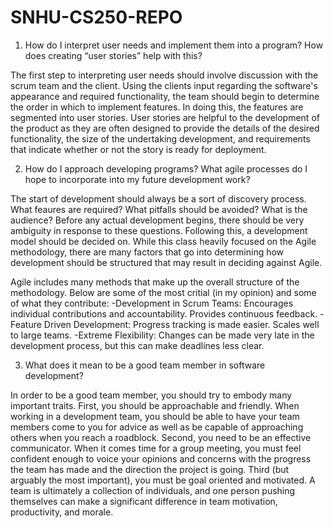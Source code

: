 # SNHU-CS250-REPO
1. How do I interpret user needs and implement them into a program? How does creating “user stories” help with this?
  
  The first step to interpreting user needs should involve discussion with the scrum team and the client. Using the clients input regarding the software's appearance and required functionality, the team should begin to determine the order in which to implement features. In doing this, the features are segmented into user stories. User stories are helpful to the development of the product as they are often designed to provide the details of the desired functionality, the size of the undertaking development, and requirements that indicate whether or not the story is ready for deployment. 
  
2. How do I approach developing programs? What agile processes do I hope to incorporate into my future development work?
  
  The start of development should always be a sort of discovery process. What feaures are required? What pitfalls should be avoided? What is the audience? Before any actual development begins, there should be very ambiguity in response to these questions. Following this, a development model should be decided on. While this class heavily focused on the Agile methodology, there are many factors that go into determining how development should be structured that may result in deciding against Agile. 
  
  Agile includes many methods that make up the overall structure of the methodology. Below are some of the most critial (in my opinion) and some of what they contribute:
  -Development in Scrum Teams: Encourages individual contributions and accountability. Provides continuous feedback.
  -Feature Driven Development: Progress tracking is made easier. Scales well to large teams.
  -Extreme Flexibility: Changes can be made very late in the development process, but this can make deadlines less clear.

3. What does it mean to be a good team member in software development?

  In order to be a good team member, you should try to embody many important traits. First, you should be approachable and friendly. When working in a development team, you should be able to have your team members come to you for advice as well as be capable of approaching others when you reach a roadblock. Second, you need to be an effective communicator. When it comes time for a group meeting, you must feel confident enough to voice your opinions and concerns with the progress the team has made and the direction the project is going. Third (but arguably the most important), you must be goal oriented and motivated. A team is ultimately a collection of individuals, and one person pushing themselves can make a significant difference in team motivation, productivity, and morale.
